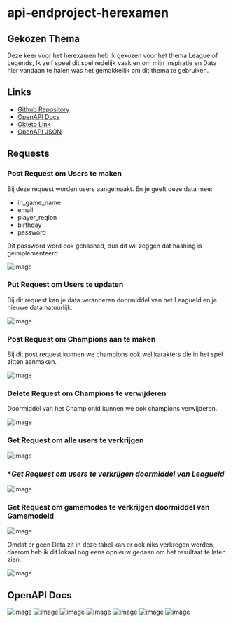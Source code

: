 # api-endproject-herexamen

## Gekozen Thema

Deze keer voor het herexamen heb ik gekozen voor het thema League of Legends,
Ik zelf speel dit spel redelijk vaak en om mijn inspiratie en Data hier vandaan te halen
was het gemakkelijk om dit thema te gebruiken.

## Links

- [Github Repository](https://github.com/bram104/api-endproject-herexamen)
- [OpenAPI Docs](https://system-service-bram104.cloud.okteto.net/docs)
- [Okteto Link](https://system-service-bram104.cloud.okteto.net/)
- [OpenAPI JSON](https://system-service-bram104.cloud.okteto.net/openapi.json)

## Requests
### **Post Request om Users te maken**

Bij deze request worden users aangemaakt.
En je geeft deze data mee:

- in_game_name
- email
- player_region
- birthday
- password

Dit password word ook gehashed, dus dit wil zeggen dat hashing is geimplementeerd

![image](https://github.com/bram104/api-endproject-herexamen/assets/79090832/a22f86cd-7224-4f83-9a41-2133a1b2bad8)

### **Put Request om Users te updaten**

Bij dit request kan je data veranderen doormiddel van het LeagueId
en je nieuwe data natuurlijk.

![image](https://github.com/bram104/api-endproject-herexamen/assets/79090832/dd245ccb-0a4b-4512-8e53-cb45f75ee268)

### **Post Request om Champions aan te maken**

Bij dit post request kunnen we champions ook wel karakters die in het spel zitten aanmaken.

![image](https://github.com/bram104/api-endproject-herexamen/assets/79090832/8b6e0c92-b1a1-477d-94d4-6b3cc44e0c62)

### **Delete Request om Champions te verwijderen**

Doormiddel van het ChampionId kunnen we ook champions verwijderen.

![image](https://github.com/bram104/api-endproject-herexamen/assets/79090832/cd7ac4e0-87cb-4585-84a5-ad91d4944cd0)

### **Get Request om alle users te verkrijgen**

![image](https://github.com/bram104/api-endproject-herexamen/assets/79090832/a870e923-5ae4-4eac-9115-0597210ae7a7)

### **Get Request om users te verkrijgen doormiddel van LeagueId*

![image](https://github.com/bram104/api-endproject-herexamen/assets/79090832/c8aa86e9-78f3-4ca8-aec2-48305dc3eab0)

### **Get Request om gamemodes te verkrijgen doormiddel van GamemodeId**

![image](https://github.com/bram104/api-endproject-herexamen/assets/79090832/8468d1e7-0f1c-41c4-839e-035ce1f736dd)

Omdat er geen Data zit in deze tabel kan er ook niks verkregen worden, daarom heb ik dit lokaal nog eens opnieuw gedaan om
het resultaat te laten zien.

![image](https://github.com/bram104/api-endproject-herexamen/assets/79090832/3d8e8435-8367-42df-865d-9df9c9192ad2)



## **OpenAPI Docs**

![image](https://github.com/bram104/api-endproject-herexamen/assets/79090832/c210d4ce-fab8-4471-a844-c7f7c8b0aaf2)
![image](https://github.com/bram104/api-endproject-herexamen/assets/79090832/87abf902-f76f-4982-8029-1da47ae33283)
![image](https://github.com/bram104/api-endproject-herexamen/assets/79090832/a51df585-b6af-432e-b19c-40b423fdc9b6)
![image](https://github.com/bram104/api-endproject-herexamen/assets/79090832/e2daa633-9acd-4591-9fa6-18ec0a257400)
![image](https://github.com/bram104/api-endproject-herexamen/assets/79090832/25a8386d-f288-4ad9-9cb4-f2741d1b99ae)
![image](https://github.com/bram104/api-endproject-herexamen/assets/79090832/05d6c977-ee8d-4a1a-b7b2-40cc2a0ae313)
![image](https://github.com/bram104/api-endproject-herexamen/assets/79090832/73641401-3523-4280-8089-52fc360c4790)





